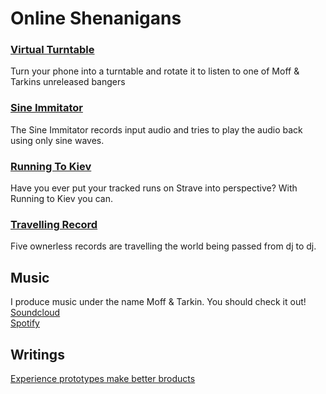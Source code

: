 # Online Shenanigans

### [Virtual Turntable](https://mtryggvason.github.io/VirtualTurntable/)
Turn your phone into a turntable and rotate it to listen to one of Moff & Tarkins unreleased bangers

### [Sine Immitator](https://sinewave-fun.herokuapp.com/)
The Sine Immitator records input audio and tries to play the audio back using only sine waves. 

### [Running To Kiev](https://runningtokiev.herokuapp.com/)
Have you ever put your tracked runs on Strave into perspective? With Running to Kiev you can.

### [Travelling Record](http://travellingrecord.co/)
Five ownerless records are travelling the world being passed from dj to dj.  

## Music
I produce music under the name Moff & Tarkin. You should check it out!
[Soundcloud](https://soundcloud.com/moffandtarkin)<br>
[Spotify](https://open.spotify.com/artist/4gBAMaygCgO0o0zDJNORYX?si=XfZx4JFYRPaGYqR3IjH4-Q)<br>

## Writings
[Experience prototypes make better broducts](https://kiska.com/exchange/experience-prototyping/)
<style>
  p.view {
    display: none;
  }
</style>
